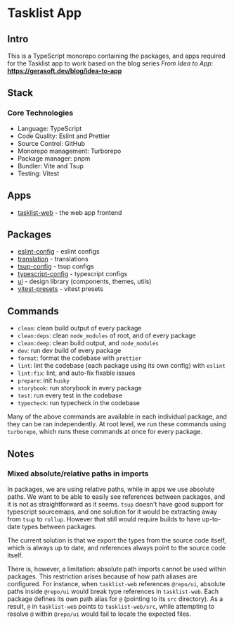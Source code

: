 # Tasklist App

## Intro

This is a TypeScript monorepo containing the packages, and apps required for the Tasklist app to work based on the blog series _From Idea to App_: **https://gerasoft.dev/blog/idea-to-app**

## Stack

### Core Technologies

- Language: TypeScript
- Code Quality: Eslint and Prettier
- Source Control: GitHub
- Monorepo management: Turborepo
- Package manager: pnpm
- Bundler: Vite and Tsup
- Testing: Vitest

## Apps

- [tasklist-web](./apps/tasklist-web/README.md) - the web app frontend

## Packages

- [eslint-config](./packages/eslint-config/README.md) - eslint configs
- [translation](./packages/translation/README.md) - translations
- [tsup-config](./packages/tsup-config/README.md) - tsup configs
- [typescript-config](./packages/typescript-config/README.md) - typescript configs
- [ui](./packages/ui/README.md) - design library (components, themes, utils)
- [vitest-presets](./packages/vitest-presets/README.md) - vitest presets

## Commands

- `clean`: clean build output of every package
- `clean:deps`: clean `node_modules` of root, and of every package
- `clean:deep`: clean build output, and `node_modules`
- `dev`: run dev build of every package
- `format`: format the codebase with `prettier`
- `lint`: lint the codebase (each package using its own config) with `eslint`
- `lint:fix`: lint, and auto-fix fixable issues
- `prepare`: init `husky`
- `storybook`: run storybook in every package
- `test`: run every test in the codebase
- `typecheck`: run typecheck in the codebase

Many of the above commands are available in each individual package, and they can be ran independently. At root level, we run these commands using `turborepo`, which runs these commands at once for every package.

## Notes

### Mixed absolute/relative paths in imports

In packages, we are using relative paths, while in apps we use absolute paths. We want to be able to easily see references between packages, and it is not as straightforward as it seems. `tsup` doesn't have good support for typescript sourcemaps, and one solution for it would be extracting away from `tsup` to `rollup`. However that still would require builds to have up-to-date types between packages.

The current solution is that we export the types from the source code itself, which is always up to date, and references always point to the source code itself.

There is, however, a limitation: absolute path imports cannot be used within packages. This restriction arises because of how path aliases are configured. For instance, when `tasklist-web` references `@repo/ui`, absolute paths inside `@repo/ui` would break type references in `tasklist-web`. Each package defines its own path alias for `@` (pointing to its `src` directory). As a result, `@` in `tasklist-web` points to `tasklist-web/src`, while attempting to resolve `@` within `@repo/ui` would fail to locate the expected files.
